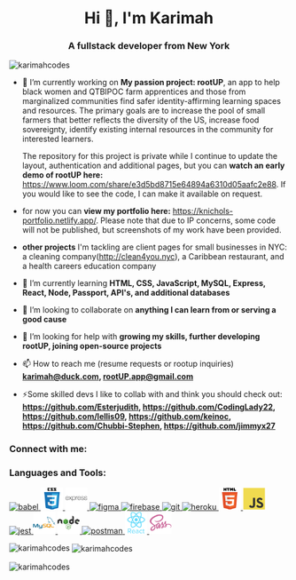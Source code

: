<h1 align="center">Hi 👋, I'm Karimah</h1>
<h3 align="center">A fullstack developer from New York</h3>

<p align="left"> <img src="https://komarev.com/ghpvc/?username=karimahcodes&label=Profile%20views&color=0e11b4&style=plastic" alt="karimahcodes" /> </p>

- 🔭 I’m currently working on **My passion project: rootUP**, an app to help black women and QTBIPOC farm apprentices and those from marginalized communities find safer identity-affirming learning spaces and resources. The primary goals are to increase the pool of small farmers that better reflects the diversity of the US, increase food sovereignty, identify existing internal resources in the community for interested learners.

  The repository for this project is private while I continue to update the layout, authentication and additional pages, but you can **watch an early demo of rootUP here:** https://www.loom.com/share/e3d5bd8715e64894a6310d05aafc2e88. If you would like to see the code,  I can make it available on request.

-  for now you can **view my portfolio here:** https://knichols-portfolio.netlify.app/. Please note that due to IP concerns, some code will not be published, but screenshots of my work have been provided.
  
- **other projects** I'm tackling are client pages for small businesses in NYC: a cleaning company(http://clean4you.nyc), a Caribbean restaurant, and a health careers education company

- 🌱 I’m currently learning **HTML, CSS, JavaScript, MySQL, Express, React, Node, Passport, API's, and additional databases**

- 👯 I’m looking to collaborate on **anything I can learn from or serving a good cause**

- 🤝 I’m looking for help with **growing my skills, further developing rootUP, joining open-source projects**

- 📫 How to reach me (resume requests or rootup inquiries) **karimah@duck.com, rootUP.app@gmail.com**

- ⚡Some skilled devs I like to collab with and think you should check out: **https://github.com/Esterjudith, https://github.com/CodingLady22, https://github.com/lellis09, https://github.com/keinoc, https://github.com/Chubbi-Stephen, https://github.com/jimmyx27**





<h3 align="left">Connect with me:</h3>
<p align="left">
</p>

<h3 align="left">Languages and Tools:</h3>
<p align="left"> <a href="https://babeljs.io/" target="_blank" rel="noreferrer"> <img src="https://www.vectorlogo.zone/logos/babeljs/babeljs-icon.svg" alt="babel" width="40" height="40"/> </a> <a href="https://www.w3schools.com/css/" target="_blank" rel="noreferrer"> <img src="https://raw.githubusercontent.com/devicons/devicon/master/icons/css3/css3-original-wordmark.svg" alt="css3" width="40" height="40"/> </a> <a href="https://expressjs.com" target="_blank" rel="noreferrer"> <img src="https://raw.githubusercontent.com/devicons/devicon/master/icons/express/express-original-wordmark.svg" alt="express" width="40" height="40"/> </a> <a href="https://www.figma.com/" target="_blank" rel="noreferrer"> <img src="https://www.vectorlogo.zone/logos/figma/figma-icon.svg" alt="figma" width="40" height="40"/> </a> <a href="https://firebase.google.com/" target="_blank" rel="noreferrer"> <img src="https://www.vectorlogo.zone/logos/firebase/firebase-icon.svg" alt="firebase" width="40" height="40"/> </a> <a href="https://git-scm.com/" target="_blank" rel="noreferrer"> <img src="https://www.vectorlogo.zone/logos/git-scm/git-scm-icon.svg" alt="git" width="40" height="40"/> </a> <a href="https://heroku.com" target="_blank" rel="noreferrer"> <img src="https://www.vectorlogo.zone/logos/heroku/heroku-icon.svg" alt="heroku" width="40" height="40"/> </a> <a href="https://www.w3.org/html/" target="_blank" rel="noreferrer"> <img src="https://raw.githubusercontent.com/devicons/devicon/master/icons/html5/html5-original-wordmark.svg" alt="html5" width="40" height="40"/> </a> <a href="https://developer.mozilla.org/en-US/docs/Web/JavaScript" target="_blank" rel="noreferrer"> <img src="https://raw.githubusercontent.com/devicons/devicon/master/icons/javascript/javascript-original.svg" alt="javascript" width="40" height="40"/> </a> <a href="https://jestjs.io" target="_blank" rel="noreferrer"> <img src="https://www.vectorlogo.zone/logos/jestjsio/jestjsio-icon.svg" alt="jest" width="40" height="40"/> </a> <a href="https://www.mysql.com/" target="_blank" rel="noreferrer"> <img src="https://raw.githubusercontent.com/devicons/devicon/master/icons/mysql/mysql-original-wordmark.svg" alt="mysql" width="40" height="40"/> </a> <a href="https://nodejs.org" target="_blank" rel="noreferrer"> <img src="https://raw.githubusercontent.com/devicons/devicon/master/icons/nodejs/nodejs-original-wordmark.svg" alt="nodejs" width="40" height="40"/> </a> <a href="https://postman.com" target="_blank" rel="noreferrer"> <img src="https://www.vectorlogo.zone/logos/getpostman/getpostman-icon.svg" alt="postman" width="40" height="40"/> </a> <a href="https://reactjs.org/" target="_blank" rel="noreferrer"> <img src="https://raw.githubusercontent.com/devicons/devicon/master/icons/react/react-original-wordmark.svg" alt="react" width="40" height="40"/> </a> <a href="https://sass-lang.com" target="_blank" rel="noreferrer"> <img src="https://raw.githubusercontent.com/devicons/devicon/master/icons/sass/sass-original.svg" alt="sass" width="40" height="40"/> </a> </p>

<p><img align="left" src="https://github-readme-stats.vercel.app/api/top-langs?username=karimahcodes&show_icons=true&locale=en&layout=compact" alt="karimahcodes" /></p>

<p>&nbsp;<img align="center" src="https://github-readme-stats.vercel.app/api?username=karimahcodes&show_icons=true&locale=en" alt="karimahcodes" /></p>

<p><img align="center" src="https://github-readme-streak-stats.herokuapp.com/?user=karimahcodes&theme=dark" alt="karimahcodes" /></p>
